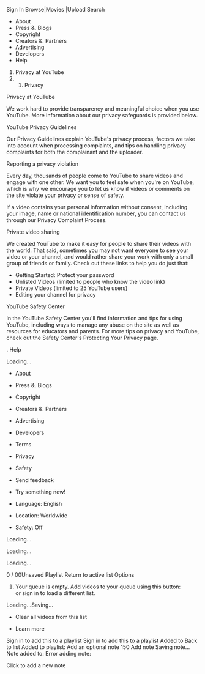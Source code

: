 Sign In Browse|Movies |Upload Search

*   About
*   Press &. Blogs
*   Copyright
*   Creators &. Partners
*   Advertising
*   Developers
*   Help

1.  Privacy at YouTube
2.  1.  Privacy

Privacy at YouTube

We work hard to provide transparency and meaningful choice when you use YouTube. More information about our privacy safeguards is provided below.

YouTube Privacy Guidelines

Our Privacy Guidelines explain YouTube's privacy process, factors we take into account when processing complaints, and tips on handling privacy complaints for both the complainant and the uploader.

Reporting a privacy violation

Every day, thousands of people come to YouTube to share videos and engage with one other. We want you to feel safe when you're on YouTube, which is why we encourage you to let us know if videos or comments on the site violate your privacy or sense of safety.

If a video contains your personal information without consent, including your image, name or national identification number, you can contact us through our Privacy Complaint Process.

Private video sharing

We created YouTube to make it easy for people to share their videos with the world. That said, sometimes you may not want everyone to see your video or your channel, and would rather share your work with only a small group of friends or family. Check out these links to help you do just that:

*   Getting Started: Protect your password
*   Unlisted Videos (limited to people who know the video link)
*   Private Videos (limited to 25 YouTube users)
*   Editing your channel for privacy

YouTube Safety Center

In the YouTube Safety Center you'll find information and tips for using YouTube, including ways to manage any abuse on the site as well as resources for educators and parents. For more tips on privacy and YouTube, check out the Safety Center's Protecting Your Privacy page.

. Help

Loading...

*   About
*   Press &. Blogs
*   Copyright
*   Creators &. Partners
*   Advertising
*   Developers

*   Terms
*   Privacy
*   Safety
*   Send feedback
*   Try something new!

*   Language: English
*   Location: Worldwide
*   Safety: Off

Loading...

Loading...

Loading...

0 / 00Unsaved Playlist Return to active list Options

1.  Your queue is empty. Add videos to your queue using this button:  
    or sign in to load a different list.

Loading...Saving...

*   Clear all videos from this list

*   Learn more

Sign in to add this to a playlist Sign in to add this to a playlist Added to Back to list Added to playlist: Add an optional note 150 Add note Saving note... Note added to: Error adding note:

Click to add a new note